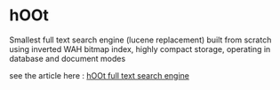 hOOt
====

Smallest full text search engine (lucene replacement) built from scratch using inverted WAH bitmap index, highly compact storage, operating in database and document modes

see the article here : [hOOt full text search engine](http://www.codeproject.com/Articles/224722/hOOt-full-text-search-engine)
